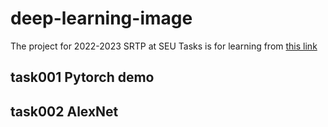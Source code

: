 # deep-learning-image
The project for 2022-2023 SRTP at SEU
Tasks is for learning from [this link](https://www.bilibili.com/video/BV1b7411T7DA/?spm_id_from=333.788&vd_source=a94ac3e836f0bdf63ebbfba0ab2a3801)
## task001 Pytorch demo 
## task002 AlexNet
